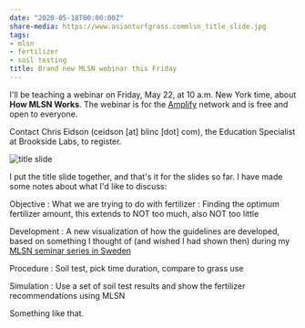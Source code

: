 ```yaml
---
date: "2020-05-18T00:00:00Z"
share-media: https://www.asianturfgrass.commlsn_title_slide.jpg
tags:
- mlsn
- fertilizer
- soil testing
title: Brand new MLSN webinar this Friday
---
```


I'll be teaching a webinar on Friday, May 22, at 10 a.m. New York time, about **How MLSN Works**. The webinar is for the [Amplify](https://www.amplifytogether.com/) network and is free and open to everyone. 

Contact Chris Eidson (ceidson [at] blinc [dot] com), the Education Specialist at Brookside Labs, to register.

![title slide](mlsn_title_slide.jpg)

I put the title slide together, and that's it for the slides so far. I have made some notes about what I'd like to discuss:

Objective
: What we are trying to do with fertilizer
: Finding the optimum fertilizer amount, this extends to NOT too much, also NOT too little

Development
: A new visualization of how the guidelines are developed, based on something I thought of (and wished I had shown then) during my [MLSN seminar series in Sweden](https://www.asianturfgrass.com/2019-11-30-3-hours-mlsn-one-slide/)

Procedure
: Soil test, pick time duration, compare to grass use

Simulation
: Use a set of soil test results and show the fertilizer recommendations using MLSN 

Something like that.
